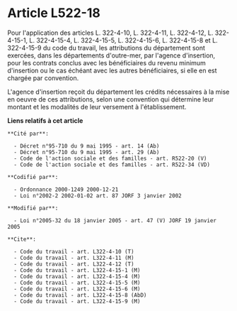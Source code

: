# Article L522-18

Pour l'application des articles L. 322-4-10, L. 322-4-11, L. 322-4-12, L. 322-4-15-1, L. 322-4-15-4, L. 322-4-15-5, L.
322-4-15-6, L. 322-4-15-8 et L. 322-4-15-9 du code du travail, les attributions du département sont exercées, dans les
départements d'outre-mer, par l'agence d'insertion, pour les contrats conclus avec les bénéficiaires du revenu minimum
d'insertion ou le cas échéant avec les autres bénéficiaires, si elle en est chargée par convention.

L'agence d'insertion reçoit du département les crédits nécessaires à la mise en oeuvre de ces attributions, selon une
convention qui détermine leur montant et les modalités de leur versement à l'établissement.

**Liens relatifs à cet article**

	**Cité par**:

	  - Décret n°95-710 du 9 mai 1995 - art. 14 (Ab)
	  - Décret n°95-710 du 9 mai 1995 - art. 29 (Ab)
	  - Code de l'action sociale et des familles - art. R522-20 (V)
	  - Code de l'action sociale et des familles - art. R522-34 (VD)

	**Codifié par**:

	  - Ordonnance 2000-1249 2000-12-21
	  - Loi n°2002-2 2002-01-02 art. 87 JORF 3 janvier 2002

	**Modifié par**:

	  - Loi n°2005-32 du 18 janvier 2005 - art. 47 (V) JORF 19 janvier 2005

	**Cite**:

	  - Code du travail - art. L322-4-10 (T)
	  - Code du travail - art. L322-4-11 (M)
	  - Code du travail - art. L322-4-12 (T)
	  - Code du travail - art. L322-4-15-1 (M)
	  - Code du travail - art. L322-4-15-4 (M)
	  - Code du travail - art. L322-4-15-5 (M)
	  - Code du travail - art. L322-4-15-6 (M)
	  - Code du travail - art. L322-4-15-8 (AbD)
	  - Code du travail - art. L322-4-15-9 (M)
